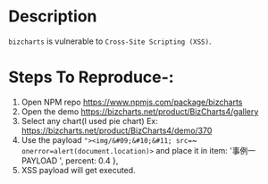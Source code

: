 # Description

`bizcharts` is vulnerable to `Cross-Site Scripting (XSS)`.

# Steps To Reproduce-:  

1. Open NPM repo https://www.npmjs.com/package/bizcharts
2. Open the demo https://bizcharts.net/product/BizCharts4/gallery
3. Select any chart(I used pie chart) Ex: https://bizcharts.net/product/BizCharts4/demo/370
4. Use the payload `"><img/&#09;&#10;&#11; src=`~` onerror=alert(document.location)>` and place it in 
                       item: '事例一      PAYLOAD         ', percent: 0.4 },
5. XSS payload will get executed.
